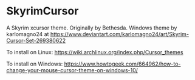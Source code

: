 # SkyrimCursor
A Skyrim xcursor theme. Originally by Bethesda. Windows theme by karlomagno24 at https://www.deviantart.com/karlomagno24/art/Skyrim-Cursor-Set-269380622

To install on Linux:
https://wiki.archlinux.org/index.php/Cursor_themes

To install on Windows:
https://www.howtogeek.com/664962/how-to-change-your-mouse-cursor-theme-on-windows-10/
